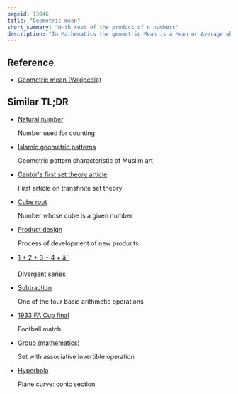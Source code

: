 ```yaml
---
pageid: 13046
title: "Geometric mean"
short_summary: "N-th root of the product of n numbers"
description: "In Mathematics the geometric Mean is a Mean or Average which indicates the central Tendency of a finite Set of real Numbers by using the Product of their Values. The geometric Mean is defined as the nth Root of the Product of the n Numbers i. E. For a Set of Numbers a1 A2. . ."
---
```


## Reference

- [Geometric mean (Wikipedia)](https://en.wikipedia.org/?curid=13046)

## Similar TL;DR

- [Natural number](/tldr/en/natural-number)

  Number used for counting

- [Islamic geometric patterns](/tldr/en/islamic-geometric-patterns)

  Geometric pattern characteristic of Muslim art

- [Cantor's first set theory article](/tldr/en/cantors-first-set-theory-article)

  First article on transfinite set theory

- [Cube root](/tldr/en/cube-root)

  Number whose cube is a given number

- [Product design](/tldr/en/product-design)

  Process of development of new products

- [1 + 2 + 3 + 4 + â¯](/tldr/en/1-2-3-4)

  Divergent series

- [Subtraction](/tldr/en/subtraction)

  One of the four basic arithmetic operations

- [1933 FA Cup final](/tldr/en/1933-fa-cup-final)

  Football match

- [Group (mathematics)](/tldr/en/group-mathematics)

  Set with associative invertible operation

- [Hyperbola](/tldr/en/hyperbola)

  Plane curve: conic section
